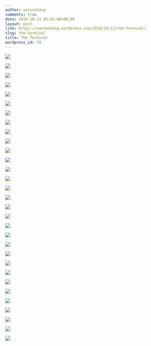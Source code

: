 ```yaml
---
author: aaronshang
comments: true
date: 2010-10-11 05:41:00+00:00
layout: post
link: https://aaronshang.wordpress.com/2010/10/11/the-terminal/
slug: the-terminal
title: The Terminal
wordpress_id: 78
---
```


[![](http://aaronshang.files.wordpress.com/2010/10/terminal001-7787461.jpg?w=300)](http://aaronshang.files.wordpress.com/2010/10/terminal001-7787461.jpg)

[![](http://aaronshang.files.wordpress.com/2010/10/terminal004-7811901.jpg?w=300)](http://aaronshang.files.wordpress.com/2010/10/terminal004-7811901.jpg)

[![](http://aaronshang.files.wordpress.com/2010/10/terminal007-7845271.jpg?w=300)](http://aaronshang.files.wordpress.com/2010/10/terminal007-7845271.jpg)

[![](http://aaronshang.files.wordpress.com/2010/10/terminal011-7863801.jpg?w=300)](http://aaronshang.files.wordpress.com/2010/10/terminal011-7863801.jpg)

[![](http://aaronshang.files.wordpress.com/2010/10/terminal023-7888481.jpg?w=300)](http://aaronshang.files.wordpress.com/2010/10/terminal023-7888481.jpg)

[![](http://aaronshang.files.wordpress.com/2010/10/terminal027-7912511.jpg?w=300)](http://aaronshang.files.wordpress.com/2010/10/terminal027-7912511.jpg)

[![](http://aaronshang.files.wordpress.com/2010/10/terminal039-7936031.jpg?w=300)](http://aaronshang.files.wordpress.com/2010/10/terminal039-7936031.jpg)

[![](http://aaronshang.files.wordpress.com/2010/10/terminal045-7953451.jpg?w=300)](http://aaronshang.files.wordpress.com/2010/10/terminal045-7953451.jpg)

[![](http://aaronshang.files.wordpress.com/2010/10/terminal046-7975111.jpg?w=300)](http://aaronshang.files.wordpress.com/2010/10/terminal046-7975111.jpg)

[![](http://aaronshang.files.wordpress.com/2010/10/terminal058-7991621.jpg?w=300)](http://aaronshang.files.wordpress.com/2010/10/terminal058-7991621.jpg)

[![](http://aaronshang.files.wordpress.com/2010/10/terminal064-7003511.jpg?w=300)](http://aaronshang.files.wordpress.com/2010/10/terminal064-7003511.jpg)

[![](http://aaronshang.files.wordpress.com/2010/10/terminal075-7022141.jpg?w=300)](http://aaronshang.files.wordpress.com/2010/10/terminal075-7022141.jpg)

[![](http://aaronshang.files.wordpress.com/2010/10/terminal077-7034551.jpg?w=300)](http://aaronshang.files.wordpress.com/2010/10/terminal077-7034551.jpg)

[![](http://aaronshang.files.wordpress.com/2010/10/terminal080-7045581.jpg?w=300)](http://aaronshang.files.wordpress.com/2010/10/terminal080-7045581.jpg)

[![](http://aaronshang.files.wordpress.com/2010/10/terminal084-7056481.jpg?w=300)](http://aaronshang.files.wordpress.com/2010/10/terminal084-7056481.jpg)

[![](http://aaronshang.files.wordpress.com/2010/10/terminal088-7072851.jpg?w=300)](http://aaronshang.files.wordpress.com/2010/10/terminal088-7072851.jpg)

[![](http://aaronshang.files.wordpress.com/2010/10/terminal090-7084851.jpg?w=300)](http://aaronshang.files.wordpress.com/2010/10/terminal090-7084851.jpg)

[![](http://aaronshang.files.wordpress.com/2010/10/terminal093-7096801.jpg?w=300)](http://aaronshang.files.wordpress.com/2010/10/terminal093-7096801.jpg)

[![](http://aaronshang.files.wordpress.com/2010/10/terminal105-7109801.jpg?w=300)](http://aaronshang.files.wordpress.com/2010/10/terminal105-7109801.jpg)

[![](http://aaronshang.files.wordpress.com/2010/10/terminal106-7118501.jpg?w=300)](http://aaronshang.files.wordpress.com/2010/10/terminal106-7118501.jpg)

[![](http://aaronshang.files.wordpress.com/2010/10/terminal108-7126911.jpg?w=300)](http://aaronshang.files.wordpress.com/2010/10/terminal108-7126911.jpg)

[![](http://aaronshang.files.wordpress.com/2010/10/terminal110-7146861.jpg?w=300)](http://aaronshang.files.wordpress.com/2010/10/terminal110-7146861.jpg)

[![](http://aaronshang.files.wordpress.com/2010/10/terminal112-7156741.jpg?w=300)](http://aaronshang.files.wordpress.com/2010/10/terminal112-7156741.jpg)

[![](http://aaronshang.files.wordpress.com/2010/10/terminal118-7170141.jpg?w=300)](http://aaronshang.files.wordpress.com/2010/10/terminal118-7170141.jpg)

[![](http://aaronshang.files.wordpress.com/2010/10/terminal120-7178841.jpg?w=300)](http://aaronshang.files.wordpress.com/2010/10/terminal120-7178841.jpg)

[![](http://aaronshang.files.wordpress.com/2010/10/terminal122-7190311.jpg?w=300)](http://aaronshang.files.wordpress.com/2010/10/terminal122-7190311.jpg)

[![](http://aaronshang.files.wordpress.com/2010/10/terminal123-7197741.jpg?w=300)](http://aaronshang.files.wordpress.com/2010/10/terminal123-7197741.jpg)

[![](http://aaronshang.files.wordpress.com/2010/10/terminal125-7207121.jpg?w=300)](http://aaronshang.files.wordpress.com/2010/10/terminal125-7207121.jpg)

[![](http://aaronshang.files.wordpress.com/2010/10/terminal126-7226551.jpg?w=300)](http://aaronshang.files.wordpress.com/2010/10/terminal126-7226551.jpg)

[![](http://aaronshang.files.wordpress.com/2010/10/terminal114-7240901.jpg?w=300)](http://aaronshang.files.wordpress.com/2010/10/terminal114-7240901.jpg)

[![](http://aaronshang.files.wordpress.com/2010/10/terminal116-7248591.jpg?w=300)](http://aaronshang.files.wordpress.com/2010/10/terminal116-7248591.jpg)

  


![]()
